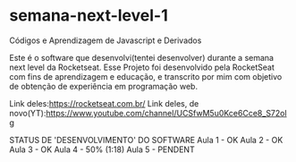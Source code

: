 # semana-next-level-1
Códigos e Aprendizagem de Javascript e Derivados

Este é o software que desenvolvi(tentei desenvolver) durante a semana next level da Rocketseat. Esse Projeto foi desenvolvido pela RocketSeat com fins de aprendizagem e educação, e transcrito por mim com objetivo de obtenção de experiência em programação web.

Link deles:https://rocketseat.com.br/ 
Link deles, de novo(YT):https://www.youtube.com/channel/UCSfwM5u0Kce6Cce8_S72olg


STATUS DE 'DESENVOLVIMENTO' DO SOFTWARE
Aula 1 - OK
Aula 2 - OK
Aula 3 - OK
Aula 4 - 50% (1:18)
Aula 5 - PENDENT
